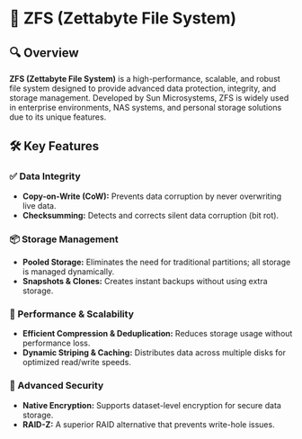 # 📌 ZFS (Zettabyte File System)  

## 🔍 Overview  

**ZFS (Zettabyte File System)** is a high-performance, scalable, and robust file system designed to provide advanced data protection, integrity, and storage management. Developed by Sun Microsystems, ZFS is widely used in enterprise environments, NAS systems, and personal storage solutions due to its unique features.  

## 🛠️ Key Features  

### ✅ Data Integrity  
- **Copy-on-Write (CoW):** Prevents data corruption by never overwriting live data.  
- **Checksumming:** Detects and corrects silent data corruption (bit rot).  

### 📦 Storage Management  
- **Pooled Storage:** Eliminates the need for traditional partitions; all storage is managed dynamically.  
- **Snapshots & Clones:** Creates instant backups without using extra storage.  

### 🚀 Performance & Scalability  
- **Efficient Compression & Deduplication:** Reduces storage usage without performance loss.  
- **Dynamic Striping & Caching:** Distributes data across multiple disks for optimized read/write speeds.  

### 🔐 Advanced Security  
- **Native Encryption:** Supports dataset-level encryption for secure data storage.  
- **RAID-Z:** A superior RAID alternative that prevents write-hole issues.  